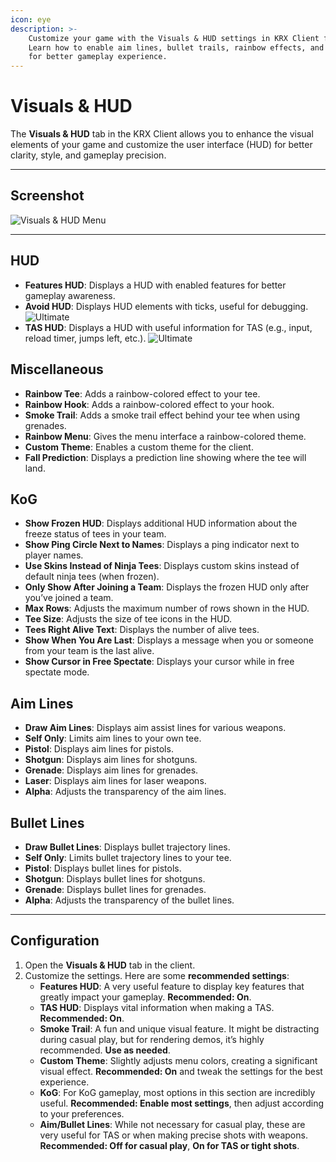 ```yaml
---
icon: eye
description: >-
    Customize your game with the Visuals & HUD settings in KRX Client for Teeworlds.
    Learn how to enable aim lines, bullet trails, rainbow effects, and HUD enhancements
    for better gameplay experience.
---
```


# Visuals & HUD

The **Visuals & HUD** tab in the KRX Client allows you to enhance the visual elements of your game and customize the user interface (HUD) for better clarity, style, and gameplay precision.

---

## **Screenshot**
![Visuals & HUD Menu](https://raw.githubusercontent.com/Krixx1337/krxclient-docs/refs/heads/main/images/visuals-hud-menu.png)

---

## **HUD**
- **Features HUD**: Displays a HUD with enabled features for better gameplay awareness.
- **Avoid HUD**: Displays HUD elements with ticks, useful for debugging. ![Ultimate](https://img.shields.io/badge/Ultimate-%23f76d6d?style=flat-square)
- **TAS HUD**: Displays a HUD with useful information for TAS (e.g., input, reload timer, jumps left, etc.). ![Ultimate](https://img.shields.io/badge/Ultimate-%23f76d6d?style=flat-square)

## **Miscellaneous**
- **Rainbow Tee**: Adds a rainbow-colored effect to your tee.
- **Rainbow Hook**: Adds a rainbow-colored effect to your hook.
- **Smoke Trail**: Adds a smoke trail effect behind your tee when using grenades.
- **Rainbow Menu**: Gives the menu interface a rainbow-colored theme.
- **Custom Theme**: Enables a custom theme for the client.
- **Fall Prediction**: Displays a prediction line showing where the tee will land.

## **KoG**
- **Show Frozen HUD**: Displays additional HUD information about the freeze status of tees in your team.
- **Show Ping Circle Next to Names**: Displays a ping indicator next to player names.
- **Use Skins Instead of Ninja Tees**: Displays custom skins instead of default ninja tees (when frozen).
- **Only Show After Joining a Team**: Displays the frozen HUD only after you’ve joined a team.
- **Max Rows**: Adjusts the maximum number of rows shown in the HUD.
- **Tee Size**: Adjusts the size of tee icons in the HUD.
- **Tees Right Alive Text**: Displays the number of alive tees.
- **Show When You Are Last**: Displays a message when you or someone from your team is the last alive.
- **Show Cursor in Free Spectate**: Displays your cursor while in free spectate mode.

## **Aim Lines**
- **Draw Aim Lines**: Displays aim assist lines for various weapons.
- **Self Only**: Limits aim lines to your own tee.
- **Pistol**: Displays aim lines for pistols.
- **Shotgun**: Displays aim lines for shotguns.
- **Grenade**: Displays aim lines for grenades.
- **Laser**: Displays aim lines for laser weapons.
- **Alpha**: Adjusts the transparency of the aim lines.

## **Bullet Lines**
- **Draw Bullet Lines**: Displays bullet trajectory lines.
- **Self Only**: Limits bullet trajectory lines to your tee.
- **Pistol**: Displays bullet lines for pistols.
- **Shotgun**: Displays bullet lines for shotguns.
- **Grenade**: Displays bullet lines for grenades.
- **Alpha**: Adjusts the transparency of the bullet lines.

---

## **Configuration**

1. Open the **Visuals & HUD** tab in the client.
2. Customize the settings. Here are some **recommended settings**:
   - **Features HUD**: A very useful feature to display key features that greatly impact your gameplay. **Recommended: On**.
   - **TAS HUD**: Displays vital information when making a TAS. **Recommended: On**.
   - **Smoke Trail**: A fun and unique visual feature. It might be distracting during casual play, but for rendering demos, it’s highly recommended. **Use as needed**.
   - **Custom Theme**: Slightly adjusts menu colors, creating a significant visual effect. **Recommended: On** and tweak the settings for the best experience.
   - **KoG**: For KoG gameplay, most options in this section are incredibly useful. **Recommended: Enable most settings**, then adjust according to your preferences.
   - **Aim/Bullet Lines**: While not necessary for casual play, these are very useful for TAS or when making precise shots with weapons. **Recommended: Off for casual play**, **On for TAS or tight shots**.
